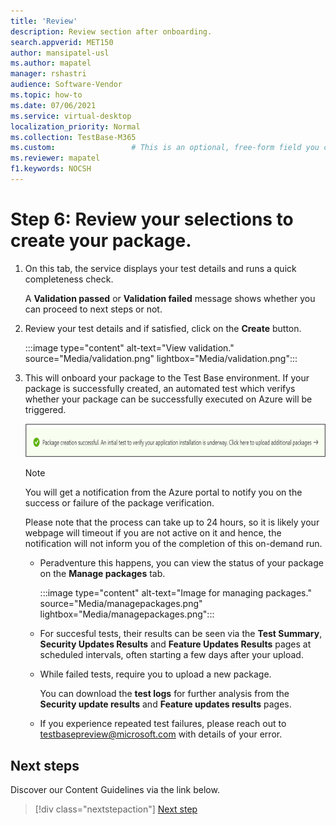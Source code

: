```yaml
---
title: 'Review'
description: Review section after onboarding.
search.appverid: MET150
author: mansipatel-usl
ms.author: mapatel
manager: rshastri
audience: Software-Vendor
ms.topic: how-to
ms.date: 07/06/2021
ms.service: virtual-desktop
localization_priority: Normal
ms.collection: TestBase-M365
ms.custom:                 # This is an optional, free-form field you can use to define your own collection of articles. If you have more than one value, format as a bulleted list. This field truncates to something like 144 characters (inclusive of spaces) so keep it short.
ms.reviewer: mapatel
f1.keywords: NOCSH
---
```


# Step 6: Review your selections to create your package.

1. On this tab, the service displays your test details and runs a quick completeness check.

    A **Validation passed** or **Validation failed** message shows whether you can proceed to next steps or not.

2. Review your test details and if satisfied, click on the **Create** button.

    :::image type="content" alt-text="View validation." source="Media/validation.png" lightbox="Media/validation.png":::

3. This will onboard your package to the Test Base environment. If your package is successfully created, an automated test which verifys whether your package can be successfully executed on Azure will be triggered.

    ![Successful result.](Media/successful.png)

    > [!NOTE]
    > You will get a notification from the Azure portal to notify you on the success or failure of the package verification.
    >
    > Please note that the process can take up to 24 hours, so it is likely your webpage will timeout if you are not active on it and hence, the notification will not inform you of the completion of this on-demand run.

    - Peradventure this happens, you can view the status of your package on the **Manage packages** tab.

      :::image type="content" alt-text="Image for managing packages." source="Media/managepackages.png" lightbox="Media/managepackages.png":::

    - For succesful tests, their results can be seen via the **Test Summary**, **Security Updates Results** and **Feature Updates Results** pages at scheduled intervals, often starting a few days after your upload.

    - While failed tests, require you to upload a new package.

      You can download the **test logs** for further analysis from the **Security update results** and **Feature updates results** pages.

    - If you experience repeated test failures, please reach out to testbasepreview@microsoft.com with details of your error.

## Next steps

Discover our Content Guidelines via the link below.

> [!div class="nextstepaction"]
> [Next step](contentguideline.md)

